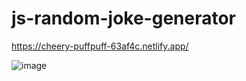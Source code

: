 # js-random-joke-generator

https://cheery-puffpuff-63af4c.netlify.app/


![image](https://github.com/ataupeka/js-random-joke-generator/assets/121459925/9798ffdf-92a5-4892-ab8e-17a3ba7cecd6)
